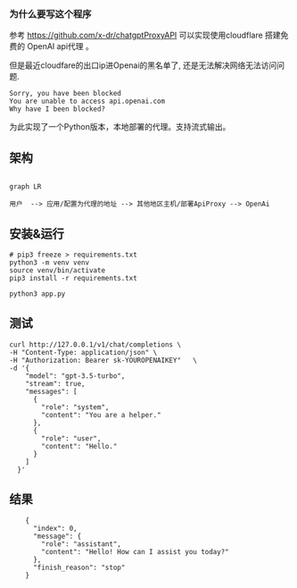 ### 为什么要写这个程序

参考 https://github.com/x-dr/chatgptProxyAPI 可以实现使用cloudflare 搭建免费的 OpenAI api代理 。

但是最近cloudfare的出口ip进Openai的黑名单了, 还是无法解决网络无法访问问题.

```
Sorry, you have been blocked
You are unable to access api.openai.com
Why have I been blocked?
```

为此实现了一个Python版本，本地部署的代理。支持流式输出。

## 架构

```mermaid

graph LR

用户  --> 应用/配置为代理的地址 --> 其他地区主机/部署ApiProxy --> OpenAi 

```

## 安装&运行

```shell
# pip3 freeze > requirements.txt
python3 -m venv venv
source venv/bin/activate
pip3 install -r requirements.txt

python3 app.py

```

## 测试

```shell
curl http://127.0.0.1/v1/chat/completions \
-H "Content-Type: application/json" \
-H "Authorization: Bearer sk-YOUROPENAIKEY"   \
-d '{
    "model": "gpt-3.5-turbo",
    "stream": true,
    "messages": [
      {
        "role": "system",
        "content": "You are a helper."
      },
      {
        "role": "user",
        "content": "Hello."
      }
    ]
  }'
```

## 结果

```shell
    {
      "index": 0,
      "message": {
        "role": "assistant",
        "content": "Hello! How can I assist you today?"
      },
      "finish_reason": "stop"
    }
```